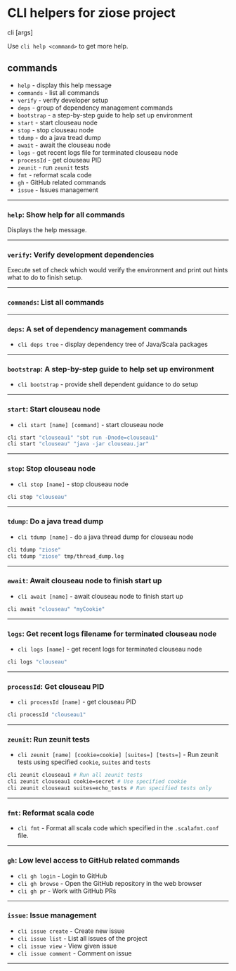 # CLI helpers for ziose project

cli <command> [args]

Use `cli help <command>` to get more help.

## commands

* `help`      - display this help message
* `commands`  - list all commands
* `verify`    - verify developer setup
* `deps`      - group of dependency management commands
* `bootstrap` - a step-by-step guide to help set up environment
* `start`     - start clouseau node
* `stop`      - stop clouseau node
* `tdump`     - do a java tread dump
* `await`     - await the clouseau node
* `logs`      - get recent logs file for terminated clouseau node
* `processId` - get clouseau PID
* `zeunit`    - run `zeunit` tests
* `fmt`       - reformat scala code
* `gh`        - GitHub related commands
* `issue`     - Issues management

---

### `help`: Show help for all commands

Displays the help message.

---

### `verify`: Verify development dependencies

Execute set of check which would verify the environment and print out hints what to do to finish setup.

---

### `commands`: List all commands

---

### `deps`: A set of dependency management commands

* `cli deps tree` - display dependency tree of Java/Scala packages

---

### `bootstrap`: A step-by-step guide to help set up environment

* `cli bootstrap` - provide shell dependent guidance to do setup

---

### `start`: Start clouseau node

* `cli start [name] [command]` - start clouseau node

```bash
cli start "clouseau1" "sbt run -Dnode=clouseau1"
cli start "clouseau" "java -jar clouseau.jar"
```

---

### `stop`: Stop clouseau node

* `cli stop [name]` - stop clouseau node

```bash
cli stop "clouseau"
```

---

### `tdump`: Do a java tread dump

* `cli tdump [name]` - do a java thread dump for clouseau node

```bash
cli tdump "ziose"
cli tdump "ziose" tmp/thread_dump.log
```

---

### `await`: Await clouseau node to finish start up

* `cli await [name]` - await clouseau node to finish start up

```bash
cli await "clouseau" "myCookie"
```

---

### `logs`: Get recent logs filename for terminated clouseau node

* `cli logs [name]` - get recent logs for terminated clouseau node

```bash
cli logs "clouseau"
```

---

### `processId`: Get clouseau PID

* `cli processId [name]` - get clouseau PID

```bash
cli processId "clouseau1"
```

---

### `zeunit`: Run zeunit tests

* `cli zeunit [name] [cookie=cookie] [suites=] [tests=]` - Run zeunit tests using specified `cookie`, `suites` and `tests`

```bash
cli zeunit clouseau1 # Run all zeunit tests
cli zeunit clouseau1 cookie=secret # Use specified cookie
cli zeunit clouseau1 suites=echo_tests # Run specified tests only
```

---

### `fmt`: Reformat scala code

* `cli fmt` - Format all scala code which specified in the `.scalafmt.conf` file.

---

### `gh`: Low level access to GitHub related commands

* `cli gh login`         - Login to GitHub
* `cli gh browse`        - Open the GitHub repository in the web browser
* `cli gh pr`            - Work with GitHub PRs

---

### `issue`: Issue management

* `cli issue create`  - Create new issue
* `cli issue list`    - List all issues of the project
* `cli issue view`    - View given issue
* `cli issue comment` - Comment on issue

---
